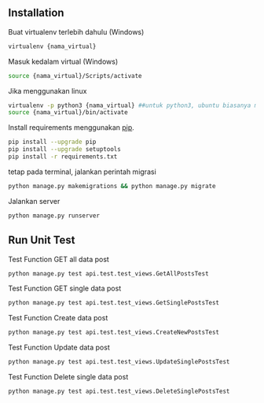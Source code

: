 
## Installation

Buat virtualenv terlebih dahulu (Windows)
```bash
virtualenv {nama_virtual}
```
Masuk kedalam virtual (Windows)
```bash
source {nama_virtual}/Scripts/activate
```
Jika menggunakan linux
```bash
virtualenv -p python3 {nama_virtual} ##untuk python3, ubuntu biasanya menggunakan ini
source {nama_virtual}/bin/activate
```
Install requirements menggunakan [pip](https://pip.pypa.io/en/stable/).
```bash
pip install --upgrade pip
pip install --upgrade setuptools
pip install -r requirements.txt
```
tetap pada terminal, jalankan perintah migrasi
```bash
python manage.py makemigrations && python manage.py migrate
```
Jalankan server
```bash
python manage.py runserver
```
## Run Unit Test

Test Function GET all data post
```bash
python manage.py test api.test.test_views.GetAllPostsTest
```

Test Function GET single data post
```bash
python manage.py test api.test.test_views.GetSinglePostsTest
```

Test Function Create data post
```bash
python manage.py test api.test.test_views.CreateNewPostsTest
```

Test Function Update data post
```bash
python manage.py test api.test.test_views.UpdateSinglePostsTest
```

Test Function Delete single data post
```bash
python manage.py test api.test.test_views.DeleteSinglePostsTest
```
